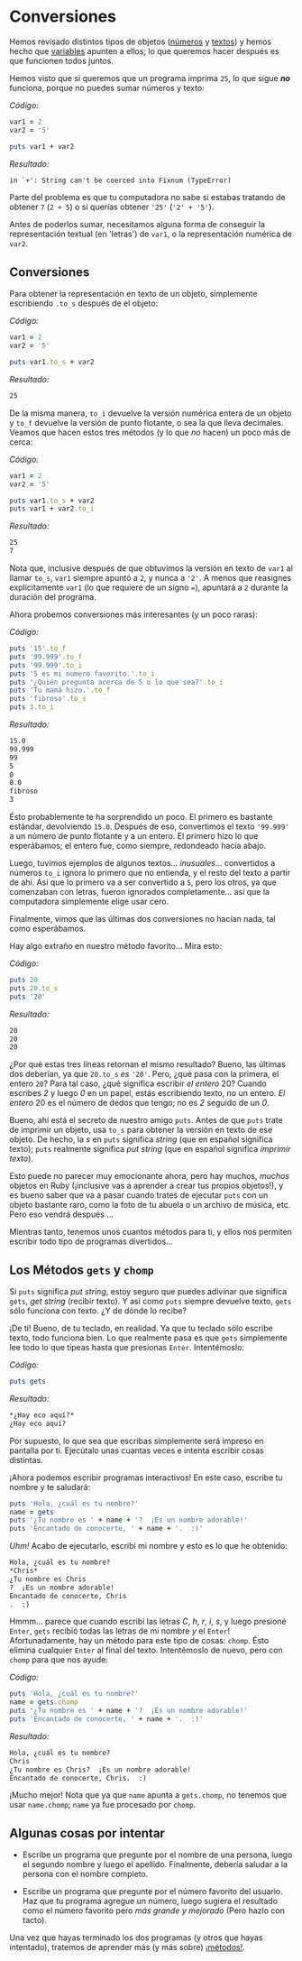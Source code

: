 Conversiones
============

Hemos revisado distintos tipos de objetos ([números](/aprende.a.programar/capitulos/numeros.html)
y [textos](/aprende.a.programar/capitulos/textos.html))
y hemos hecho que [variables](/aprende.a.programar/capitulos/variables.html)
apunten a ellos; lo que queremos hacer después es que funcionen todos juntos.

Hemos visto que si queremos que un programa imprima `25`, lo que sigue ***no***
funciona, porque no puedes sumar números y texto:

*Código:*

```ruby
var1 = 2
var2 = '5'

puts var1 + var2
```

*Resultado:*

```html
in `+': String can't be coerced into Fixnum (TypeError)
```

Parte del problema es que tu computadora no sabe si estabas tratando de obtener `7`
(`2 + 5`) o si querías obtener `'25'` (`'2' + '5'`).

Antes de poderlos sumar, necesitamos alguna forma de conseguir la representación
textual (en 'letras') de `var1`, o la representación numérica de `var2`.

## Conversiones

Para obtener la representación en texto de un objeto, simplemente escribiendo `.to_s`
después de el objeto:

*Código:*

```ruby
var1 = 2
var2 = '5'

puts var1.to_s + var2
```

*Resultado:*

```html
25
```

De la misma manera, `to_i` devuelve la versión numérica entera de un objeto y `to_f`
devuelve la versión de punto flotante, o sea la que lleva decimales. Veamos que hacen
estos tres métodos (y lo que *no* hacen) un poco más de cerca:

*Código:*

```ruby
var1 = 2
var2 = '5'

puts var1.to_s + var2
puts var1 + var2.to_i
```

*Resultado:*

```html
25
7
```

Nota que, inclusive después de que obtuvimos la versión en texto de `var1` al llamar
`to_s`, `var1` siempre apuntó a `2`, y nunca a `'2'`. A menos que reasignes
explícitamente `var1` (lo que requiere de un signo `=`), apuntará a `2` durante la
duración del programa.

Ahora probemos conversiones más interesantes (y un poco raras):

*Código:*

```ruby
puts '15'.to_f
puts '99.999'.to_f
puts '99.999'.to_i
puts '5 es mi numero favorito.'.to_i
puts '¿Quién pregunta acerca de 5 o lo que sea?'.to_i
puts 'Tu mamá hizo.'.to_f
puts 'fibroso'.to_s
puts 3.to_i
```

*Resultado:*

```html
15.0
99.999
99
5
0
0.0
fibroso
3
```

Ésto probablemente te ha sorprendido un poco. El primero es bastante estándar,
devolviendo `15.0`. Después de eso, convertimos el texto `'99.999'` a un número de
punto flotante y a un entero. El primero hizo lo que esperábamos; el entero fue,
como siempre, redondeado hacia abajo.

Luego, tuvimos ejemplos de algunos textos... *inusuales*...  convertidos a números
`to_i` ignora lo primero que no entienda, y el resto del texto a partir de ahí. Así
que lo primero va a ser convertido a `5`, pero los otros, ya que comenzaban con letras,
fueron ignorados completamente... así que la computadora simplemente elige usar cero.

Finalmente, vimos que las últimas dos conversiones no hacían nada, tal como
esperábamos.

Hay algo extraño en nuestro método favorito... Mira esto:

*Código:*

```ruby
puts 20
puts 20.to_s
puts '20'
```

*Resultado:*

```html
20
20
20
```

¿Por qué estas tres líneas retornan el mismo resultado? Bueno, las últimas dos deberían,
ya que `20.to_s` *es* `'20'`. Pero, ¿qué pasa con la primera, el entero `20`? Para tal
caso, ¿qué significa escribir *el entero* 20? Cuando escribes *2* y luego *0* en un
papel, estás escribiendo texto, no un entero. *El entero* 20 es el número de dedos
que tengo; no es *2* seguido de un *0*.

Bueno, ahí está el secreto de nuestro amigo `puts`. Antes de que `puts` trate de
imprimir un objeto, usa `to_s` para obtener la versión en texto de ese objeto. De
hecho, la *s* en `puts` significa *string* (que en español significa texto); `puts`
realmente significa *put string* (que en español significa *imprimir texto*).

Esto puede no parecer muy emocionante ahora, pero hay muchos, *muchos* objetos en
Ruby (¡inclusive vas a aprender a crear tus propios objetos!), y es bueno saber que
va a pasar cuando trates de ejecutar `puts` con un objeto bastante raro, como la
foto de tu abuela o un archivo de música, etc. Pero eso vendrá después ...

Mientras tanto, tenemos unos cuantos métodos para ti, y ellos nos permiten
escribir todo tipo de programas divertidos...

Los Métodos `gets` y `chomp`
----------------------------

Si `puts` significa *put string*, estoy seguro que puedes adivinar que significa
`gets`, *get string* (recibir texto). Y así como `puts` siempre devuelve texto,
`gets` sólo funciona con texto. ¿Y de dónde lo recibe?

¡De ti! Bueno, de tu teclado, en realidad. Ya que tu teclado sólo escribe texto,
todo funciona bien. Lo que realmente pasa es que `gets` simplemente
lee todo lo que tipeas hasta que presionas `Enter`. Intentémoslo:

*Código:*

```ruby
puts gets
```
*Resultado:*

```html
*¿Hay eco aquí?*
¿Hay eco aquí?
```

Por supuesto, lo que sea que escribas simplemente será impreso en pantalla por ti.
Ejecútalo unas cuantas veces e intenta escribir cosas distintas.

¡Ahora podemos escribir programas interactivos! En este caso, escribe tu
nombre y te saludará:

```ruby
puts 'Hola, ¿cuál es tu nombre?'
name = gets
puts '¿Tu nombre es ' + name + '?  ¡Es un nombre adorable!'
puts 'Encantado de conocerte, ' + name + '.  :)'
```

*Uhm!* Acabo de ejecutarlo, escribí mi nombre y esto es lo que he obtenido:

```html
Hola, ¿cuál es tu nombre?
*Chris*
¿Tu nombre es Chris
?  ¡Es un nombre adorable!
Encantado de conocerte, Chris
.  :)
```

Hmmm... parece que cuando escribí las letras *C*, *h*, *r*, *i*, *s*, y luego presioné
`Enter`, `gets` recibió todas las letras de mi nombre *y* el `Enter`! Afortunadamente,
hay un método para este tipo de cosas: `chomp`. Ésto elimina cualquier `Enter`
al final del texto. Intentémoslo de nuevo, pero con `chomp` para
que nos ayude:

*Código:*

```ruby
puts 'Hola, ¿cuál es tu nombre?'
name = gets.chomp
puts '¿Tu nombre es ' + name + '?  ¡Es un nombre adorable!'
puts 'Encantado de conocerte, ' + name + '.  :)'
```

*Resultado:*

```html
Hola, ¿cuál es tu nombre?
Chris
¿Tu nombre es Chris?  ¡Es un nombre adorable!
Encantado de conocerte, Chris.  :)
```

¡Mucho mejor! Nota que ya que `name` apunta a `gets.chomp`, no tenemos que usar
`name.chomp`; `name` ya fue procesado por `chomp`.

Algunas cosas por intentar
--------------------------

* Escribe un programa que pregunte por el nombre de una persona,
luego el segundo nombre y luego el apellido. Finalmente, debería saludar
a la persona con el nombre completo.

* Escribe un programa que pregunte por el número favorito del
usuario. Haz que tu programa agregue un número, luego sugiera el resultado
como el número favorito pero _más grande y mejorado_ (Pero hazlo con tacto).

Una vez que hayas terminado los dos programas (y otros que hayas
intentado), tratemos de aprender más (y más sobre)
[¡métodos!](/aprende.a.programar/capitulos/metodos.html).
